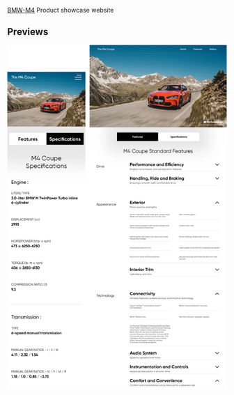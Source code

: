 [BMW-M4](https://503hp.netlify.app/) Product showcase website

## Previews

![](/Resources/preview.webp)
